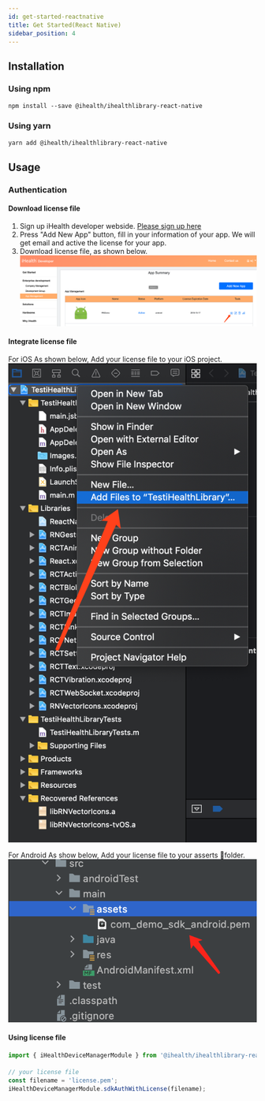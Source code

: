 ```yaml
---
id: get-started-reactnative
title: Get Started(React Native)
sidebar_position: 4
---
```


## Installation

### Using npm

```shell
npm install --save @ihealth/ihealthlibrary-react-native
```

### Using yarn

```shell
yarn add @ihealth/ihealthlibrary-react-native
```

## Usage

### Authentication

#### Download license file

1. Sign up iHealth developer webside. [Please sign up here](https://dev.ihealthlabs.com)
2. Press "Add New App" button, fill in your information of your app. We will get email and active the license for your app.
3. Download license file, as shown below.
![Download](/img/download.png)

#### Integrate license file

For iOS
As shown below, Add your license file to your iOS project.
![integrate ios](/img/integrate-ios.png)

For Android
As show below, Add your license file to your asserts folder.
![integrate android](/img/guide_android_1.png)

#### Using license file

```js
import { iHealthDeviceManagerModule } from '@ihealth/ihealthlibrary-react-native';

// your license file
const filename = 'license.pem';
iHealthDeviceManagerModule.sdkAuthWithLicense(filename);
```
